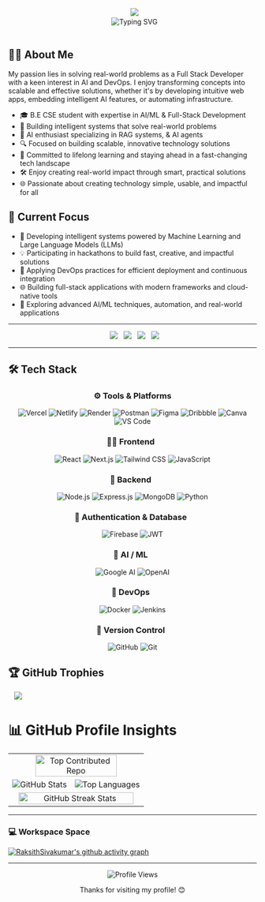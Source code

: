 <div align="center">
  <img src="https://capsule-render.vercel.app/api?type=waving&height=300&color=gradient&text=Raksith%20S%20S" />
</div>

<div align="center">
  <img src="https://readme-typing-svg.herokuapp.com?font=Fira+Code&weight=600&size=38&duration=4000&pause=1000&color=38BDF8&center=true&vCenter=true&width=900&height=110&lines=Full+Stack+Engineer;AI%2FML+Innovator;DevOps+Specialist;Writing+Maintainable+Code;AI+Enthusiast;Problem+Solver;Tech+Explorer" alt="Typing SVG" />
</div>
</br>

## 👨‍💻 About Me
My passion lies in solving real-world problems as a Full Stack Developer with a keen interest in AI and DevOps. I enjoy transforming concepts into scalable and effective solutions, whether it's by developing intuitive web apps, embedding intelligent AI features, or automating infrastructure.

- 🎓 B.E CSE student with expertise in AI/ML & Full-Stack Development
- 🚀 Building intelligent systems that solve real-world problems
- 🧠 AI enthusiast specializing in RAG systems, & AI agents
- 🔍 Focused on building scalable, innovative technology solutions
- 🌱 Committed to lifelong learning and staying ahead in a fast-changing tech landscape
- 🛠️ Enjoy creating real-world impact through smart, practical solutions
- 🌐 Passionate about creating technology simple, usable, and impactful for all


## 🎯 Current Focus

- 🤖 Developing intelligent systems powered by Machine Learning and Large Language Models (LLMs)
- 💡 Participating in hackathons to build fast, creative, and impactful solutions
- 🔄 Applying DevOps practices for efficient deployment and continuous integration
- 🌐 Building full-stack applications with modern frameworks and cloud-native tools
- 🧠 Exploring advanced AI/ML techniques, automation, and real-world applications

---
<div align="center">
  <a href="https://www.linkedin.com/in/raksith-s-s-2aa49928b"><img src="https://img.shields.io/badge/LinkedIn-0077B5?style=for-the-badge&logo=linkedin&logoColor=white"/></a>
  <a href="mailto:r.risivandev@gmail.com.com"><img src="https://img.shields.io/badge/Gmail-D14836?style=for-the-badge&logo=gmail&logoColor=white"/></a>
  <a href="https://github.com/RaksithSivakumar"><img src="https://img.shields.io/badge/GitHub-100000?style=for-the-badge&logo=github&logoColor=white"/></a>
  <a href="https://leetcode.com/u/RaksithSivakumar"><img src="https://img.shields.io/badge/LeetCode-FFA116?style=for-the-badge&logo=leetcode&logoColor=black"/></a>
</div>

---



## 🛠️ Tech Stack

<div align="center">

### ⚙️ Tools & Platforms
![Vercel](https://img.shields.io/badge/vercel-%23000000.svg?style=for-the-badge&logo=vercel&logoColor=white)
![Netlify](https://img.shields.io/badge/netlify-%23000000.svg?style=for-the-badge&logo=netlify&logoColor=#00C7B7)
![Render](https://img.shields.io/badge/Render-%46E3B7.svg?style=for-the-badge&logo=render&logoColor=white)
![Postman](https://img.shields.io/badge/Postman-FF6C37?style=for-the-badge&logo=postman&logoColor=white)
![Figma](https://img.shields.io/badge/figma-%23F24E1E.svg?style=for-the-badge&logo=figma&logoColor=white)
![Dribbble](https://img.shields.io/badge/Dribbble-EA4C89?style=for-the-badge&logo=dribbble&logoColor=white)
![Canva](https://img.shields.io/badge/Canva-%2300C4CC.svg?style=for-the-badge&logo=Canva&logoColor=white)
![VS Code](https://img.shields.io/badge/VS_Code-007ACC?style=for-the-badge&logo=visual-studio-code&logoColor=white)


### 🧑‍🎨 Frontend  
![React](https://img.shields.io/badge/React-20232A?style=for-the-badge&logo=react&logoColor=61DAFB)
![Next.js](https://img.shields.io/badge/Next.js-000000?style=for-the-badge&logo=next.js&logoColor=white)
![Tailwind CSS](https://img.shields.io/badge/Tailwind_CSS-38B2AC?style=for-the-badge&logo=tailwind-css&logoColor=white)
![JavaScript](https://img.shields.io/badge/JavaScript-F7DF1E?style=for-the-badge&logo=javascript&logoColor=black)

### 🧠 Backend  
![Node.js](https://img.shields.io/badge/Node.js-43853D?style=for-the-badge&logo=node.js&logoColor=white)
![Express.js](https://img.shields.io/badge/Express.js-404D59?style=for-the-badge&logo=express&logoColor=white)
![MongoDB](https://img.shields.io/badge/MongoDB-4EA94B?style=for-the-badge&logo=mongodb&logoColor=white)
![Python](https://img.shields.io/badge/Python-3776AB?style=for-the-badge&logo=python&logoColor=white)

### 🔐 Authentication & Database  
![Firebase](https://img.shields.io/badge/Firebase-FFCA28?style=for-the-badge&logo=firebase&logoColor=black)
![JWT](https://img.shields.io/badge/JWT-000000?style=for-the-badge&logo=jsonwebtokens&logoColor=white)

### 🧠 AI / ML  
![Google AI](https://img.shields.io/badge/Google_AI-4285F4?style=for-the-badge&logo=google&logoColor=white)
![OpenAI](https://img.shields.io/badge/OpenAI-412991?style=for-the-badge&logo=openai&logoColor=white)

### 🚀 DevOps  
![Docker](https://img.shields.io/badge/Docker-2496ED?style=for-the-badge&logo=docker&logoColor=white)
![Jenkins](https://img.shields.io/badge/Jenkins-D24939?style=for-the-badge&logo=jenkins&logoColor=white)

### 📁 Version Control  
![GitHub](https://img.shields.io/badge/GitHub-181717?style=for-the-badge&logo=github&logoColor=white)
![Git](https://img.shields.io/badge/Git-F05032?style=for-the-badge&logo=git&logoColor=white)

</div>


## 🏆 GitHub Trophies

<div algin="center">
  
  
![](https://github-profile-trophy.vercel.app/?username=RaksithSivakumar&theme=algolia&no-frame=false&no-bg=true&margin-w=4)


</div>


# 📊 GitHub Profile Insights

<table align="center">
  <tr>
    <td colspan="2" align="center">
      <!-- Top Contributed Repo -->
      <img src="https://github-contributor-stats.vercel.app/api?username=RaksithSivakumar&limit=5&theme=algolia&combine_all_yearly_contributions=true&hide_border=true" alt="Top Contributed Repo" width="80%" />
    </td>
  </tr>
  <tr>
    <td align="center">
      <!-- GitHub Stats Card -->
      <img src="https://github-readme-stats.vercel.app/api?username=RaksithSivakumar&theme=algolia&hide_border=true&include_all_commits=false&count_private=false" alt="GitHub Stats" />
    </td>
    <td align="center">
      <!-- Top Languages Card -->
      <img src="https://github-readme-stats.vercel.app/api/top-langs/?username=RaksithSivakumar&theme=algolia&hide_border=true&layout=compact" alt="Top Languages" />
    </td>
  </tr>
  <tr>
    <td colspan="2" align="center">
      <!-- GitHub Streak Stats -->
      <img src="https://nirzak-streak-stats.vercel.app/?user=RaksithSivakumar&theme=algolia&hide_border=true" alt="GitHub Streak Stats" width="95%" />
    </td>
  </tr>
</table>

---

### 💻 Workspace Space

[![RaksithSivakumar's github activity graph](https://github-readme-activity-graph.vercel.app/graph?username=RaksithSivakumar&bg_color=050f2c&color=f8f7f7&line=2dde98&point=f8f6f6&area=true&hide_border=true)](https://github.com//github-readme-activity-graph)


---

<div align="center">
  <img src="https://komarev.com/ghpvc/?username=RaksithSivakumar&style=flat-square&color=blue" alt="Profile Views" />
  <p>Thanks for visiting my profile! 😊</p>
</div>
